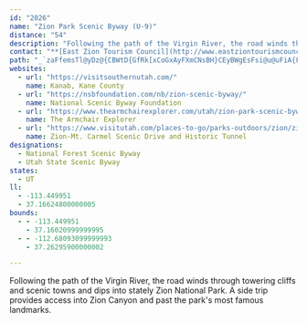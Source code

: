 ```yaml
---
id: "2026"
name: "Zion Park Scenic Byway (U-9)"
distance: "54"
description: "Following the path of the Virgin River, the road winds through towering cliffs and scenic towns and dips into stately Zion National Park. A side trip provides access into Zion Canyon and past the park's most famous landmarks."
contact: "**[East Zion Tourism Council](http://www.eastziontourismcouncil.org)**  \r\n 1-800-SEE-KANE  \r\n\r\n"
path: "_`zaFfemsTl@yDz@{CBWtD{GfRk[xCoGxAyFXmCNsBH}CEyBWgEsFsi@u@uFiA{FyAaF}AsDaMmTiBgDq@_BeCiG}@aDuByK_AoKMaEu@ou@HaFTqBbA_F~@gClCiFhAqAhFmE`GmDtBeBpByCxC{FlA{CZwAl@uFCyCEgBc@kD}@mDqAoCcHqKkCiFiAmCu@_C}AgIwKus@mPekAwMg}@_@yDOyCCoWOoE_@sDcAeFwLig@c@_Co@_FWoIo@kvGE_KOuCiAeCeA{@y@]uMByC]wAe@sBaAcEqCi`@mXoDmBEWy@_@gBq@i@?uAi@i@c@sDuAyAc@YBgDkAeu@}XmD_@cBAgl@HcAi@e@mAEoZYmDO}@w@uB_@s@uAmByAeAgAg@yB]}A?mN`@cAMs@a@}Wc^s@k@kB{@mCY_A@aFv@gCJy@EqAYiBy@eCkCeAeCo@uEB{D`@kCr@mB`@s@b@s@|@y@lBeA`H_B|ZmGnCeAfEuCn`@o^lAoApA_BvAeCxA{DtN{q@hAmGTyB~MkdCb@gLbCae@bBiX`A}VLkVCsJO}OeAcWSaKRmFn@aFjAqE|DqKxVqn@dA}Ct@yC`G{\\t@}L^{DpEuVNgEMoQBgBN_Cn@_Er@iC~@eCrCeFd@m@fCkCvM}JtE_ExBgCvIcMnB_C~L_Mx@_AhB}CfByE~@eDpKk_@h@aCNaAh@wHh@}FdC{MRiBTuJRaCZmBlAyDlAuBtA_Bh@c@zC{AjG_BzBaAtBeBrAgBr@oA~@mChC}MbByDbQy[pAmEj@_EFsCGmEg@yDqA{EyNgb@i@wBs@uFEwB?{DDgArGsm@b@{JBkGOuHmBu`@EcB@gCLaBb@eDZwAbA}Cf@eAjCaE|DaFhZ}^fEeI|AuDhB_GnAgGh@cDZiDl@aJNiGsAq{A|@sG@aAQ_GDaCZwAvByELgA?s@W}A_@_AsEqFcCwEcCcG_@eC?kAXeBjAqDr@{@fDcCbAsAf@mALuACuHUmBy@kAoAo@}E_Bu@q@g@m@mC{Fk@s@kI_GiBeAy@[qHeAiCQiCJwEp@cDQiDWwBgAeKuIcFeF}EcEoToP}DuBgAmAyD}FuAqAaCqAuGmC{RgJUYi@gBiAcOc@sCq@yB_AgBw@s@gKaIwEeA{MyB}@CyA[eC}AkDaBqK_Ho@u@sAmCiAeAsEmBiC_BqCaDu@sAs@eBK_AgA_DoAmB_AaAiEwBsBeBcAaBe@aBqAaIcAmBkAkAgBy@yHk@}Ae@mGmCuOsDwC_A}GuCm@Yu@y@Kw@`@mKEmAoA}J?_@Dc@|@iBP_A`BgOTmGHa@V_@b@Kr@Et@L\\PHd@DjAMvFQvDCfIoCzG@`@V^d@AZYRk@FkAtA}BPi@LgBc@_B?gCL_A~@gC?sBx@eF?m@_@mBJ_C_AyAOq@DcBO}@[_AI_ANuDt@gDhCgFVkADaET]^M`@PDz@uDnSAfAN~Dj@lCl@d@r@?`@m@ReAUaAaBcBQm@?s@rB{GrFgJbAeCN_BHuDJk@^Sd@?VV@n@E^e@bAIhAe@lNSjC_AlD?lAThBEvBi@tDNj@h@DRKJa@W_CVsD?sBr@sBnAsFRsAV_EP_@bFcEr@wANe@JmAEw@wDmUyAyMImBb@qSEgE}@_H?sAHgBSi@cIiJwGgFY_@Sy@HaDIcA[y@iBaCKgA?wAVaFXs@lAaAxBeAh@_AzAeFR{AKwAm@mAcBy@u@GwB`@_AAUKS]Ia@a@yGi@oA}DwC_@u@DkAhA{DhAwAPg@FyA]kAe@_AyBoCsAsCwAeE_@{AG_BJkAb@q@xDmCvEyBb@u@NeASw@cDiFcAYs@Lq@l@i@rB_@h@c@Fs@S}AwBq@{As@_A_AYcBEsBJ}@GoAi@u@{Ao@{GOe@s@q@{@GmBJm@K[YYk@ImA^gJKw@a@u@{B}B_Ae@mBU]YQc@Cs@Dg@Vm@|HsE|AkAhA{FDwAo@iD_@yEOm@Y]s@Y}@S{@m@sAgGEy@Dk@^s@~Ay@Xc@d@uDZs@~DmB~@I^SRY@a@[y@i@QqEJ{@QmCaAa@_@MSDmEEk@q@mBKq@ReBv@aBZqATmBNiEEyAOqAe@kAiA{AsBeBq@iAQcAE{@n@yCDeAe@mIS{AiC_Ke@aEkB}SQeA_AmBkAy@{E_@mFy@}Bq@w@m@eD{EqFgJ_A{Bm@oBYmCFoJM{AkE_a@gOu|ASsLGcT}Aqq@U_D_Oi}AwH{u@w@}BgHmP_Oq\\uAkCoBaDoOeSyBcDeIqJiAeCaAgEmAwBwEuDoAs@yAy@qDwA}Cu@qPgCcA]wAy@aAy@y@aB_@_BIy@OsG]gFh@}TEmOIgCe@gEqB_LWiEC_EHiEp@eF`AaEzAwDpEiH|FoIzFkGrDmClUiOpEgDlMyKtNwMvj@yl@fJuL|DiHjFmMzTsn@hMe]lC{FhEmHpI{KxBsDrAoC|BgGp]elAx@uDn@wErCcm@xA}^EkD_@iEi@yBwByE{BmCi_@sZsCeCy@gAi@oAUiAM_BF}BToA^_An@gA`BsA~EyBjBwAfC_DzEgHi@g@"
websites:
  - url: "https://visitsouthernutah.com/"
    name: Kanab, Kane County
  - url: "https://nsbfoundation.com/nb/zion-scenic-byway/"
    name: National Scenic Byway Foundation
  - url: "https://www.thearmchairexplorer.com/utah/zion-park-scenic-byway.php"
    name: The Armchair Explorer
  - url: "https://www.visitutah.com/places-to-go/parks-outdoors/zion/zion-mt-carmel-road"
    name: Zion-Mt. Carmel Scenic Drive and Historic Tunnel
designations:
  - National Forest Scenic Byway
  - Utah State Scenic Byway
states:
  - UT
ll:
  - -113.449951
  - 37.16624800000005
bounds:
  - - -113.449951
    - 37.16020999999995
  - - -112.68093099999993
    - 37.26295900000002

---
```


Following the path of the Virgin River, the road winds through towering cliffs and scenic towns and dips into stately Zion National Park. A side trip provides access into Zion Canyon and past the park's most famous landmarks.
